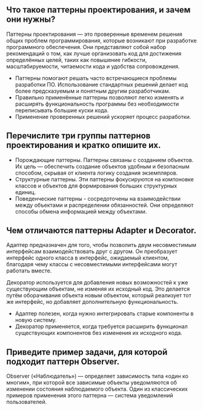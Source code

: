 ## Что такое паттерны проектирования, и зачем они нужны?

Паттерны проектирования — это проверенные временем решения общих проблем программирования, которые возникают при разработке программного обеспечения. Они представляют собой набор рекомендаций о том, как лучше организовать код для достижения определённых целей, таких как повышение гибкости, масштабируемости, читаемости кода и удобства сопровождения.

- Паттерны помогают решать часто встречающиеся проблемы разработки ПО. Использование стандартных решений делает код более предсказуемым и понятным другим разработчикам.
- Правильно применённые паттерны позволяют легко изменять и расширять функциональность программы без необходимости переписывать большие куски кода. 
- Применение проверенных решений ускоряет процесс разработки.

## Перечислите три группы паттернов проектирования и кратко опишите их.

- Порождающие паттерны. Паттерны связаны с созданием объектов. Их цель — обеспечить создание объектов удобным и безопасным способом, скрывая от клиента логику создания экземпляров.
- Структурные паттерны. Эти паттерны фокусируются на компоновке классов и объектов для формирования больших структурных единиц.
- Поведенческие паттерны - сосредоточены на взаимодействии между объектами и распределении обязанностей. Они определяют способы обмена информацией между объектами.

## Чем отличаются паттерны Adapter и Decorator.
Адаптер предназначен для того, чтобы позволить двум несовместимым интерфейсам взаимодействовать друг с другом. Он преобразует интерфейс одного класса в интерфейс, ожидаемый клиентом, благодаря чему классы с несовместимыми интерфейсами могут работать вместе.

Декоратор используется для добавления новых возможностей к уже существующим объектам, не изменяя их исходный код. Это делается путём оборачивания объекта новым объектом, который реализует тот же интерфейс, но добавляет дополнительную функциональность.

- Адаптер полезен, когда нужно интегрировать старые компоненты в новую систему.
- Декоратор применяется, когда требуется расширить функционал существующих компонентов без изменения их исходного кода.

## Приведите пример задачи, для которой подходит паттерн Observer.
Observer («Наблюдатель») — определяет зависимость типа «один ко многим», при которой все зависимые объекты уведомляются об изменении состояния наблюдаемого объекта. Один из классических примеров применения этого паттерна — система уведомлений пользователей.